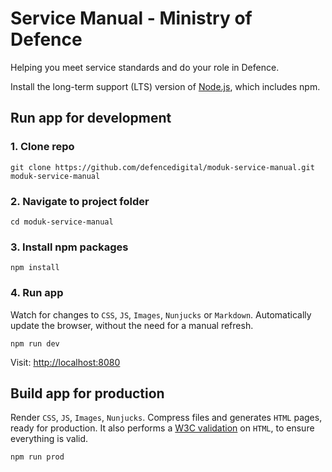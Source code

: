 # Service Manual - Ministry of Defence

Helping you meet service standards and do your role in Defence.

Install the long-term support (LTS) version of <a href="https://nodejs.org/en/">Node.js</a>, which includes npm.

## Run app for development

### 1. Clone repo

```
git clone https://github.com/defencedigital/moduk-service-manual.git moduk-service-manual
```

### 2. Navigate to project folder

```
cd moduk-service-manual
```

### 3. Install npm packages

```
npm install
```

### 4. Run app
Watch for changes to `CSS`, `JS`, `Images`, `Nunjucks` or `Markdown`. Automatically update the browser, without the need for a manual refresh.

```
npm run dev
```

Visit: <a href="http://localhost:8080">http://localhost:8080</a>

## Build app for production

Render `CSS`, `JS`, `Images`, `Nunjucks`. Compress files and generates `HTML` pages, ready for production. It also performs a [W3C validation](https://validator.w3.org) on `HTML`, to ensure everything is valid.

```
npm run prod
```
